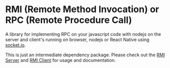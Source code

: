 # RMI (Remote Method Invocation) or RPC (Remote Procedure Call)
A library for implementing RPC on your javascript code with nodejs on the
server and client's running on browser, nodejs or React Native using
[socket.io](https://github.com/socketio/socket.io).

This is just an intermediate dependency package.
Please check out the [RMI Server](https://github.com/sharingapples/socket.io-rmi-server)
and [RMI Client](https://github.com/sharingapples/socket.io-rmi-client) for
usage and documentation.
